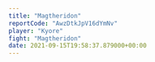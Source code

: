 ```yaml
---
title: "Magtheridon"
reportCode: "AwzDtkJpV16dYmNv"
player: "Kyore"
fight: "Magtheridon"
date: 2021-09-15T19:58:37.879000+00:00
---
```


